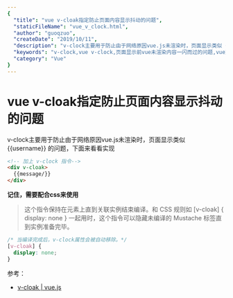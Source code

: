 ```yaml
---
{
  "title": "vue v-cloak指定防止页面内容显示抖动的问题",
  "staticFileName": "vue_v_clock.html",
  "author": "guoqzuo",
  "createDate": "2019/10/11",
  "description": "v-clock主要用于防止由于网络原因vue.js未渲染时，页面显示类似 {{username}} 的问题，下面来看看实现",
  "keywords": "v-clock,vue v-clock,页面显示前vue未渲染内容一闪而过的问题,vue页面显示抖动",
  "category": "Vue"
}
---
```


# vue v-cloak指定防止页面内容显示抖动的问题

v-clock主要用于防止由于网络原因vue.js未渲染时，页面显示类似 {{username}} 的问题，下面来看看实现

```html
<!-- 加上 v-clock 指令-->
<div v-cloak>
  {{message/}}
</div>
```
**记住，需要配合css来使用**

> 这个指令保持在元素上直到关联实例结束编译。和 CSS 规则如 [v-cloak] { display: none } 一起用时，这个指令可以隐藏未编译的 Mustache 标签直到实例准备完毕。

```css
/* 当编译完成后，v-clock属性会被自动移除。*/ 
[v-cloak] {
  display: none;
}
```

参考：

- [v-cloak | vue.js](https://cn.vuejs.org/v2/api/#v-cloak)